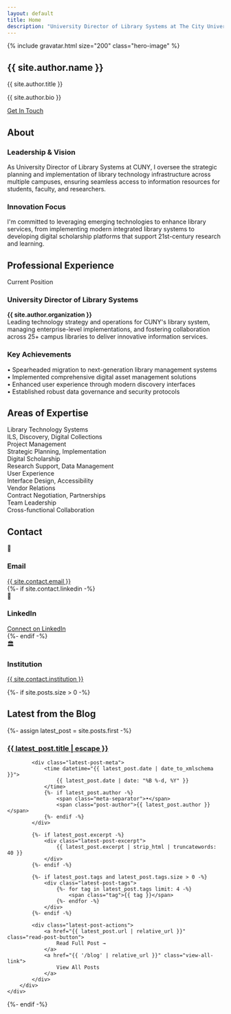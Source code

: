 ```yaml
---
layout: default
title: Home
description: "University Director of Library Systems at The City University of New York. Leading digital transformation and technology innovation in academic library systems."
---
```


<section class="hero">
    <div class="hero-content">
        {% include gravatar.html size="200" class="hero-image" %}
        <h1 class="hero-title">{{ site.author.name }}</h1>
        <p class="hero-subtitle">{{ site.author.title }}</p>
        <p class="hero-description">
            {{ site.author.bio }}
        </p>
        <a href="#contact" class="cta-button">Get In Touch</a>
    </div>
</section>

<section id="about" class="section">
    <h2 class="section-title">About</h2>
    <div class="card-grid">
        <div class="card">
            <h3 class="card-title">Leadership & Vision</h3>
            <p class="card-content">
                As University Director of Library Systems at CUNY, I oversee the strategic planning and implementation of library technology infrastructure across multiple campuses, ensuring seamless access to information resources for students, faculty, and researchers.
            </p>
        </div>
        <div class="card">
            <h3 class="card-title">Innovation Focus</h3>
            <p class="card-content">
                I'm committed to leveraging emerging technologies to enhance library services, from implementing modern integrated library systems to developing digital scholarship platforms that support 21st-century research and learning.
            </p>
        </div>
    </div>
</section>

<section id="experience" class="section">
    <h2 class="section-title">Professional Experience</h2>
    <div class="card-grid">
        <div class="card">
            <p class="card-subtitle">Current Position</p>
            <h3 class="card-title">University Director of Library Systems</h3>
            <p class="card-content">
                <strong>{{ site.author.organization }}</strong><br>
                Leading technology strategy and operations for CUNY's library system, managing enterprise-level implementations, and fostering collaboration across 25+ campus libraries to deliver innovative information services.
            </p>
        </div>
        <div class="card">
            <h3 class="card-title">Key Achievements</h3>
            <p class="card-content">
                • Spearheaded migration to next-generation library management systems<br>
                • Implemented comprehensive digital asset management solutions<br>
                • Enhanced user experience through modern discovery interfaces<br>
                • Established robust data governance and security protocols
            </p>
        </div>
    </div>
</section>

<section id="skills" class="section">
    <h2 class="section-title">Areas of Expertise</h2>
    <div class="skills-grid">
        <div class="skill-item">
            <div class="skill-title">Library Technology Systems</div>
            <div>ILS, Discovery, Digital Collections</div>
        </div>
        <div class="skill-item">
            <div class="skill-title">Project Management</div>
            <div>Strategic Planning, Implementation</div>
        </div>
        <div class="skill-item">
            <div class="skill-title">Digital Scholarship</div>
            <div>Research Support, Data Management</div>
        </div>
        <div class="skill-item">
            <div class="skill-title">User Experience</div>
            <div>Interface Design, Accessibility</div>
        </div>
        <div class="skill-item">
            <div class="skill-title">Vendor Relations</div>
            <div>Contract Negotiation, Partnerships</div>
        </div>
        <div class="skill-item">
            <div class="skill-title">Team Leadership</div>
            <div>Cross-functional Collaboration</div>
        </div>
    </div>
</section>

<section id="contact" class="section">
    <h2 class="section-title">Contact</h2>
    <div class="contact-grid">
        <div class="contact-item">
            <div class="contact-icon">📧</div>
            <h3 class="contact-title">Email</h3>
            <a href="mailto:{{ site.contact.email }}" class="contact-link">{{ site.contact.email }}</a>
        </div>
        {%- if site.contact.linkedin -%}
        <div class="contact-item">
            <div class="contact-icon">💼</div>
            <h3 class="contact-title">LinkedIn</h3>
            <a href="{{ site.contact.linkedin }}" target="_blank" rel="noopener noreferrer" class="contact-link">Connect on LinkedIn</a>
        </div>
        {%- endif -%}
        <div class="contact-item">
            <div class="contact-icon">🏛️</div>
            <h3 class="contact-title">Institution</h3>
            <a href="{{ site.contact.institution_url }}" target="_blank" rel="noopener noreferrer" class="contact-link">{{ site.contact.institution }}</a>
        </div>
    </div>
</section>

{%- if site.posts.size > 0 -%}
<section id="latest-blog" class="section">
    <h2 class="section-title">Latest from the Blog</h2>
    {%- assign latest_post = site.posts.first -%}
    <div class="latest-post-card">
        <div class="latest-post-content">
            <h3 class="latest-post-title">
                <a href="{{ latest_post.url | relative_url }}" class="latest-post-link">
                    {{ latest_post.title | escape }}
                </a>
            </h3>
            
            <div class="latest-post-meta">
                <time datetime="{{ latest_post.date | date_to_xmlschema }}">
                    {{ latest_post.date | date: "%B %-d, %Y" }}
                </time>
                {%- if latest_post.author -%}
                    <span class="meta-separator">•</span>
                    <span class="post-author">{{ latest_post.author }}</span>
                {%- endif -%}
            </div>
            
            {%- if latest_post.excerpt -%}
                <div class="latest-post-excerpt">
                    {{ latest_post.excerpt | strip_html | truncatewords: 40 }}
                </div>
            {%- endif -%}
            
            {%- if latest_post.tags and latest_post.tags.size > 0 -%}
                <div class="latest-post-tags">
                    {%- for tag in latest_post.tags limit: 4 -%}
                        <span class="tag">{{ tag }}</span>
                    {%- endfor -%}
                </div>
            {%- endif -%}
            
            <div class="latest-post-actions">
                <a href="{{ latest_post.url | relative_url }}" class="read-post-button">
                    Read Full Post →
                </a>
                <a href="{{ '/blog' | relative_url }}" class="view-all-link">
                    View All Posts
                </a>
            </div>
        </div>
    </div>
</section>
{%- endif -%}
